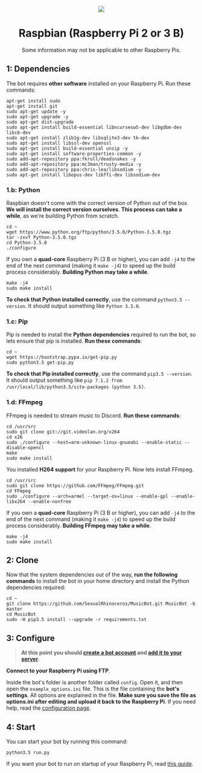 <p align="center">
<img src="http://i.imgur.com/v8FctVF.png">
</p>

<h1 align="center">Raspbian (Raspberry Pi 2 or 3 B)</h1>
<p align="center">Some information may not be applicable to other Raspberry Pis.</p>

## 1: Dependencies
The bot requires **other software** installed on your Raspberry Pi. Run these commands:

    apt-get install sudo
    apt-get install git
    sudo apt-get update -y
    sudo apt-get upgrade -y
    sudo apt-get dist-upgrade
    sudo apt-get install build-essential libncursesw5-dev libgdbm-dev libc6-dev
    sudo apt-get install zlib1g-dev libsqlite3-dev tk-dev
    sudo apt-get install libssl-dev openssl
    sudo apt-get install build-essential unzip -y
    sudo apt-get install software-properties-common -y
    sudo add-apt-repository ppa:fkrull/deadsnakes -y
    sudo add-apt-repository ppa:mc3man/trusty-media -y
    sudo add-apt-repository ppa:chris-lea/libsodium -y
    sudo apt-get install libopus-dev libffi-dev libsodium-dev

### 1.b: Python
Raspbian doesn't come with the correct version of Python out of the box. **We will install the correct version ourselves**. **This process can take a while**, as we're building Python from scratch.

    cd ~
    wget https://www.python.org/ftp/python/3.5.0/Python-3.5.0.tgz
    tar -zxvf Python-3.5.0.tgz
    cd Python-3.5.0
    ./configure

If you own a **quad-core** Raspberry Pi (3 B or higher), you can add `-j4` to the end of the next command (making it `make -j4`) to speed up the build process considerably. **Building Python may take a while**.

    make -j4
    sudo make install

**To check that Python installed correctly**, use the command `python3.5 --version`. It should output something like `Python 3.5.0`.

### 1.c: Pip
Pip is needed to install the **Python dependencies** required to run the bot, so lets ensure that pip is installed. **Run these commands**:

    cd ~
    wget https://bootstrap.pypa.io/get-pip.py
    sudo python3.5 get-pip.py

**To check that Pip installed correctly**, use the command `pip3.5 --version`. It should output something like `pip 7.1.2 from /usr/local/lib/python3.5/site-packages (python 3.5)`.

### 1.d: FFmpeg
FFmpeg is needed to stream music to Discord. **Run these commands**:

    cd /usr/src
    sudo git clone git://git.videolan.org/x264
    cd x26
    sudo ./configure --host=arm-unknown-linux-gnueabi --enable-static --disable-opencl
    make
    sudo make install

You installed **H264 support** for your Raspberry Pi. Now lets install FFmpeg.

    cd /usr/src
    sudo git clone https://github.com/FFmpeg/FFmpeg.git
    cd FFmpeg
    sudo ./configure --arch=armel --target-os=linux --enable-gpl --enable-libx264 --enable-nonfree

If you own a **quad-core** Raspberry Pi (3 B or higher), you can add `-j4` to the end of the next command (making it `make -j4`) to speed up the build process considerably. **Building FFmpeg may take a while**.

    make -j4
    sudo make install

## 2: Clone
Now that the system dependencies out of the way, **run the following commands** to install the bot in your home directory and install the Python dependencies required:

    cd ~
    git clone https://github.com/SexualRhinoceros/MusicBot.git MusicBot -b master
    cd MusicBot
    sudo -H pip3.5 install --upgrade -r requirements.txt

## 3: Configure
> **At this point you should [create a bot account](https://github.com/SexualRhinoceros/MusicBot/wiki/FAQ#how-do-i-create-a-bot-account) and [add it to your server](https://github.com/SexualRhinoceros/MusicBot/wiki/FAQ#how-do-i-add-my-bot-account-to-a-server)**.

**Connect to your Raspberry Pi using FTP**.

Inside the bot's folder is another folder called `config`. Open it, and then open the `example_options.ini` file. This is the file containing the **bot's settings**. All options are explained in the file. **Make sure you save the file as options.ini after editing and upload it back to the Raspberry Pi**. If you need help, read the [configuration page](https://github.com/SexualRhinoceros/MusicBot/wiki/Configuration).

## 4: Start
You can start your bot by running this command:

    python3.5 run.py

If you want your bot to run on startup of your Raspberry Pi, read [this guide](http://www.instructables.com/id/Raspberry-Pi-Launch-Python-script-on-startup/).
